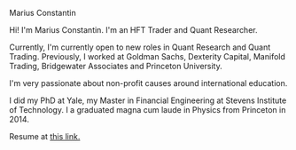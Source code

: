 Marius Constantin

Hi! I'm Marius Constantin. I'm an HFT Trader and Quant Researcher.

Currently, I'm currently open to new roles in Quant Research and Quant Trading. Previously, I worked at Goldman Sachs, Dexterity Capital, Manifold Trading, Bridgewater Associates and Princeton University.

I'm very passionate about non-profit causes around international education.

I did my PhD at Yale, my Master in Financial Engineering at Stevens Institute of Technology. I a graduated magna cum laude in Physics from Princeton in 2014.

Resume at [this link.](https://drive.google.com/file/d/1tAdqDvFJSv5xHKTK604MMQu9eAX-_8Bj/view?usp=drive_link) 

